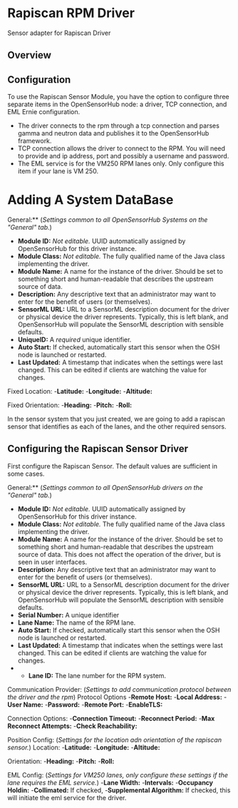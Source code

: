 # Rapiscan RPM Driver

Sensor adapter for Rapiscan Driver


## Overview


## Configuration

To use the Rapiscan Sensor Module, you have the option to configure three separate items in the OpenSensorHub node: a driver, TCP connection, and EML Ernie configuration.

- The driver connects to the rpm through a tcp connection and parses gamma and neutron data and publishes it to the OpenSensorHub framework.
- TCP connection allows the driver to connect to the RPM. You will need to provide and ip address, port and possibly a username and password.
- The EML service is for the VM250 RPM lanes only. Only configure this item if your lane is VM 250.

# Adding A System DataBase
General:** (*Settings common to all OpenSensorHub Systems on the "General" tab.*)
- **Module ID:** *Not editable.* UUID automatically assigned by OpenSensorHub for this driver instance.
- **Module Class:** *Not editable.* The fully qualified name of the Java class implementing the driver.
- **Module Name:** A name for the instance of the driver. Should be set to something short and human-readable that describes the upstream source of data.
- **Description:** Any descriptive text that an administrator may want to enter for the benefit of users (or themselves).
- **SensorML URL:** URL to a SensorML description document for the driver or physical device the driver represents. Typically, this is left blank, and OpenSensorHub will populate the SensorML description with sensible defaults.
- **UniqueID:** A *required* unique identifier.
- **Auto Start:** If checked, automatically start this sensor when the OSH node is launched or restarted.
- **Last Updated:** A timestamp that indicates when the settings were last changed. This can be edited if clients are watching the value for changes.

Fixed Location:
-**Latitude:**
-**Longitude:**
-**Altitude:**

Fixed Orientation:
-**Heading:**
-**Pitch:**
-**Roll:**


In the sensor system that you just created, we are going to add a rapiscan sensor that identifies as each of the lanes, and the other required sensors. 

## Configuring the Rapiscan Sensor Driver

First configure the Rapiscan Sensor. The default values are sufficient in some cases.

General:** (*Settings common to all OpenSensorHub drivers on the "General" tab.*)
- **Module ID:** *Not editable.* UUID automatically assigned by OpenSensorHub for this driver instance.
- **Module Class:** *Not editable.* The fully qualified name of the Java class implementing the driver.
- **Module Name:** A name for the instance of the driver. Should be set to something short and human-readable that describes the upstream source of data. This does not affect the operation of the driver, but is seen in user interfaces.
- **Description:** Any descriptive text that an administrator may want to enter for the benefit of users (or themselves).
- **SensorML URL:** URL to a SensorML description document for the driver or physical device the driver represents. Typically, this is left blank, and OpenSensorHub will populate the SensorML description with sensible defaults.
- **Serial Number:** A unique identifier 
- **Lane Name:** The name of the RPM lane.
- **Auto Start:** If checked, automatically start this sensor when the OSH node is launched or restarted.
- **Last Updated:** A timestamp that indicates when the settings were last changed. This can be edited if clients are watching the value for changes.
- - **Lane ID:** The lane number for the RPM system.

Communication Provider: (*Settings to add communication protocol between the driver and the rpm*)
Protocol Options
-**Remote Host:**
-**Local Address:**
-**User Name:**
-**Password:**
-**Remote Port:**
-**EnableTLS:**

Connection Options:
-**Connection Timeout:**
-**Reconnect Period:**
-**Max Reconnect Attempts:**
-**Check Reachability:**


Position Config: (*Settings for the location adn orientation of the rapiscan sensor.*)
Location:
-**Latitude:**
-**Longitude:**
-**Altitude:**

Orientation:
-**Heading:**
-**Pitch:**
-**Roll:**


EML Config: (*Settings for VM250 lanes, only configure these settings if the lane requires the EML service.*)
-**Lane Width:**
-**Intervals:**
-**Occupancy Holdin:**
-**Collimated:** If checked, 
-**Supplemental Algorithm:** If checked, this will initiate the eml service for the driver. 


